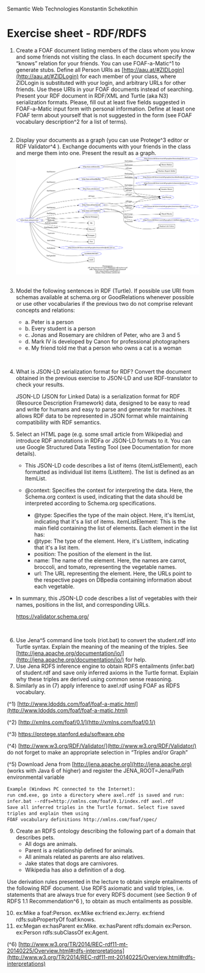 Semantic Web Technologies Konstantin Schekotihin

# Exercise sheet - RDF/RDFS

1. Create a FOAF document listing members of the class whom you know and some friends not
    visiting the class. In each document specify the “knows” relation for your friends. You can use
    FOAF-a-Matic^1 to generate stubs. Define all Person URIs as [http://aau.at/#ZIDLogin](http://aau.at/#ZIDLogin) for each
    member of your class, where ZIDLogin is substituted with your login, and arbitrary URLs for other
    friends. Use these URIs in your FOAF documents instead of searching. Present your RDF
    document in RDF/XML and Turtle (aka N3) serialization formats. Please, fill out at least five fields
    suggested in FOAF-a-Matic input form with personal information. Define at least one FOAF term
    about yourself that is not suggested in the form (see FOAF vocabulary description^2 for a list of
    terms).  
    <br>
    
2. Display your documents as a graph (you can use Protege^3 editor or RDF Validator^4 ). Exchange
    documents with your friends in the class and merge them into one. Present the result as a graph.
    <br>
    <img src="rdf-grapher.png" alt="RDF/XML" title="RDF/XML" />
    <br>
    <br>


3. Model the following sentences in RDF (Turtle). If possible use URI from schemas available at
    schema.org or GoodRelations whenever possible or use other vocabularies if the previous two
    do not comprise relevant concepts and relations:

    * a. Peter is a person
    * b. Every student is a person
    * c. Jonas and Rosemary are children of Peter, who are 3 and 5
    * d. Mark IV is developed by Canon for professional photographers
    * e. My friend told me that a person who owns a cat is a woman
  
  <br>

4. What is JSON-LD serialization format for RDF? Convert the document obtained in the previous
    exercise to JSON-LD and use RDF-translator to check your results.

    
    JSON-LD (JSON for Linked Data) is a serialization format for RDF (Resource Description Framework) data, designed to be easy to read and write for humans and easy to parse and generate for machines. It allows RDF data to be represented in JSON format while maintaining compatibility with RDF semantics.
    

5. Select an HTML page (e.g. some small article from Wikipedia) and introduce RDF annotations in
    RDFa or JSON-LD formats to it. You can use Google Structured Data Testing Tool (see
    Documentation for more details).

   *  This JSON-LD code describes a list of items (itemListElement), each formatted as individual list items (ListItem). The list is defined as an ItemList.

   * @context: Specifies the context for interpreting the data. Here, the Schema.org context is used, indicating that the data should be interpreted according to Schema.org specifications.
     * @type: Specifies the type of the main object. Here, it's ItemList, indicating that it's a list of items.
    itemListElement: This is the main field containing the list of elements.
    Each element in the list has:
      * @type: The type of the element. Here, it's ListItem, indicating that it's a list item.
      * position: The position of the element in the list.
      * name: The name of the element. Here, the names are carrot, broccoli, and tomato, representing the vegetable names.
      * url: The URL representing the element. Here, the URLs point to the respective pages on DBpedia containing information about each vegetable.
 * In summary, this JSON-LD code describes a list of vegetables with their names, positions in the list, and corresponding URLs.

    https://validator.schema.org/


    <br>
6. Use Jena^5 command line tools (riot.bat) to convert the student.rdf into Turtle syntax. Explain
    the meaning of the meaning of the triples. See [http://jena.apache.org/documentation/io/](http://jena.apache.org/documentation/io/) for
    help.
    <br>
7. Use Jena RDFS inference engine to obtain RDFS entailments (infer.bat) of student.rdf and
    save only inferred axioms in the Turtle format. Explain why these triples are derived using
    common sense reasoning.
    <br>
8. Similarly as in (7) apply inference to axel.rdf using FOAF as RDFS vocabulary.

(^1) [http://www.ldodds.com/foaf/foaf-a-matic.html](http://www.ldodds.com/foaf/foaf-a-matic.html)

(^2) [http://xmlns.com/foaf/0.1/](http://xmlns.com/foaf/0.1/)

(^3) https://protege.stanford.edu/software.php

(^4) [http://www.w3.org/RDF/Validator/](http://www.w3.org/RDF/Validator/) do not forget to make an appropriate selection in “Triples and/or Graph”

(^5) Download Jena from [http://jena.apache.org](http://jena.apache.org) (works with Java 6 of higher) and register the JENA_ROOT=Jena/Path
environmental variable


```
Example (Windows PC connected to the Internet):
run cmd.exe, go into a directory where axel.rdf is saved and run:
infer.bat --rdfs=http://xmlns.com/foaf/0.1/index.rdf axel.rdf
Save all inferred triples in the Turtle format. Select five saved triples and explain them using
FOAF vocabulary definitions http://xmlns.com/foaf/spec/
```
9. Create an RDFS ontology describing the following part of a domain that describes pets.
    - All dogs are animals.
    - Parent is a relationship defined for animals.
    - All animals related as parents are also relatives.
    - Jake states that dogs are carnivores.
    - Wikipedia has also a definition of a dog.

Use derivation rules presented in the lecture to obtain simple entailments of the following RDF
document. Use RDFS axiomatic and valid triples, i.e. statements that are always true for every RDFS
document (see Section 9 of RDFS 1.1 Recommendation^6 ), to obtain as much entailments as possible.

10. ex:Mike a foaf:Person.
    ex:Mike ex:friend ex:Jerry.
    ex:friend rdfs:subPropertyOf foaf:knows.
11. ex:Megan ex:hasParent ex:Mike.
    ex:hasParent rdfs:domain ex:Person.
    ex:Person rdfs:subClassOf ex:Agent.

(^6) [http://www.w3.org/TR/2014/REC-rdf11-mt-20140225/Overview.html#rdfs-interpretations](http://www.w3.org/TR/2014/REC-rdf11-mt-20140225/Overview.html#rdfs-interpretations)


